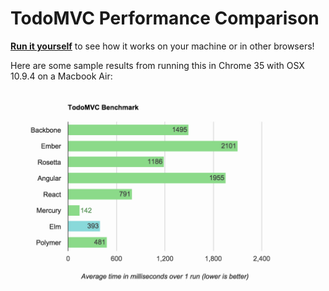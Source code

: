 # TodoMVC Performance Comparison

[**Run it yourself**][runner] to see how it works on your machine or in other
browsers!

Here are some sample results from running this in Chrome 35 with OSX 10.9.4 on
a Macbook Air:

[![Sample results for Chrome 35 + OSX 10.9.4 on a Macbook Air](sampleResult.png)][runner]

[runner]: http://jiexuangao.github.io/todomvc-perf-comparison/
